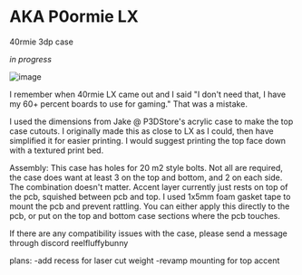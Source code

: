 # AKA P0ormie LX
40rmie 3dp case 

*in progress*

![image](https://github.com/Ty-Fitz/P0ormie-lx/assets/127678239/dbbcde0f-d243-4015-a673-091b9b888f9f)


I remember when 40rmie LX came out and I said "I don't need that, I have my 60+ percent boards to use for gaming." That was a mistake. 

I used the dimensions from Jake @ P3DStore's acrylic case to make the top case cutouts. I originally made this as close to LX as I could, then have simplified it for easier printing. I would suggest printing the top face down with a textured print bed. 

Assembly:
This case has holes for 20 m2 style bolts. Not all are required, the case does want at least 3 on the top and bottom, and 2 on each side. The combination doesn't matter. 
Accent layer currently just rests on top of the pcb, squished between pcb and top. 
I used 1x5mm foam gasket tape to mount the pcb and prevent rattling. You can either apply this directly to the pcb, or put on the top and bottom case sections where the pcb touches. 

If there are any compatibility issues with the case, please send a message through discord reelfluffybunny

plans:
-add recess for laser cut weight
-revamp mounting for top accent
